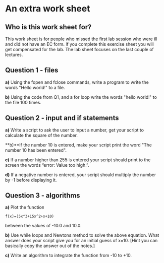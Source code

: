 An extra work sheet
===================

Who is this work sheet for?
---------------------------
This work sheet is for people who missed the first lab session who were ill and did not have an EC form.  If you complete this exercise sheet you will get compensated for the lab.  The lab sheet focuses on the last couple of lectures.

Question 1 - files
------------------
**a)** Using the fopen and fclose commands, write a program to write the words "Hello world!" to a file.

**b)** Using the code from Q1, and a for loop write the words "hello world!" to the file 100 times.

Question 2 - input and if statements
------------------------------------

**a)** Write a script to ask the user to input a number, get your script to calculate the square of the number.

**b)**If the number 10 is entered, make your script print the word "The number 10 has been entered".

**c)** If a number higher than 255 is entered your script should print to the screen the words “error: Value too high.”.

**d)** If a negative number is entered, your script should multiply the number by -1 before displaying it.

Question 3 - algorithms
-----------------------

**a)** Plot the function
~~~~
f(x)=(5x^3+15x^2+x+10)
~~~~
between the values of -10.0 and 10.0.

**b)** Use while loops and Newtons method to solve the above  equation.  What answer does your script give you for an initial guess of x=10. [Hint you can basically copy the answer out of the notes.]

**c)**  Write an algorithm to integrate the function from -10 to +10.

